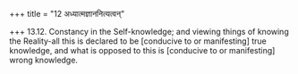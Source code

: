 +++
title = "12 अध्यात्मज्ञाननित्यत्वन्"

+++
13.12. Constancy in the Self-knowledge; and viewing things of knowing
the Reality-all this is declared to be \[conducive to or manifesting\]
true knowledge, and what is opposed to this is \[conducive to or
manifesting\] wrong knowledge.
